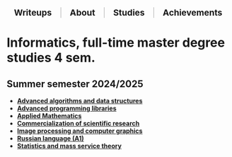 <div style="display: flex; justify-content: center; align-items: center; flex-wrap: wrap; gap: 10px; font-size: 1.2rem; margin-bottom: 30px;">

  <div style="padding: 0 10px;">
    <a href="/writeups/" style="text-decoration: none; font-weight: bold;">Writeups</a>
  </div>

  <div style="border-left: 1px solid #aaa; height: 1.2em;"></div>

  <div style="padding: 0 10px;">
    <a href="/" style="text-decoration: none; font-weight: bold;">About</a>
  </div>

  <div style="border-left: 1px solid #aaa; height: 1.2em;"></div>

  <div style="padding: 0 10px;">
    <a href="/studies/" style="text-decoration: none; font-weight: bold;">Studies</a>
  </div>

  <div style="border-left: 1px solid #aaa; height: 1.2em;"></div>

  <div style="padding: 0 10px;">
    <a href="/achievements/" style="text-decoration: none; font-weight: bold;">Achievements</a>
  </div>
</div>

# Informatics, full-time master degree studies 4 sem.
## Summer semester 2024/2025
 - **[Advanced algorithms and data structures](/studies/advanced-algorithms-and-data-structures/)** 
 - **[Advanced programming libraries](/studies/advanced-programming-libraries/)**
 - **[Applied Mathematics](/studies/applied-mathematics/)**
 - **[Commercialization of scientific research](/studies/commercialization-of-scientific-research/)**
 - **[Image processing and computer graphics](/studies/image-processing-and-computer-graphics/)**
 - **[Russian language (A1)](/studies/russian-language/)**
 - **[Statistics and mass service theory](/studies/statistics-and-mass-service-theory/)**
